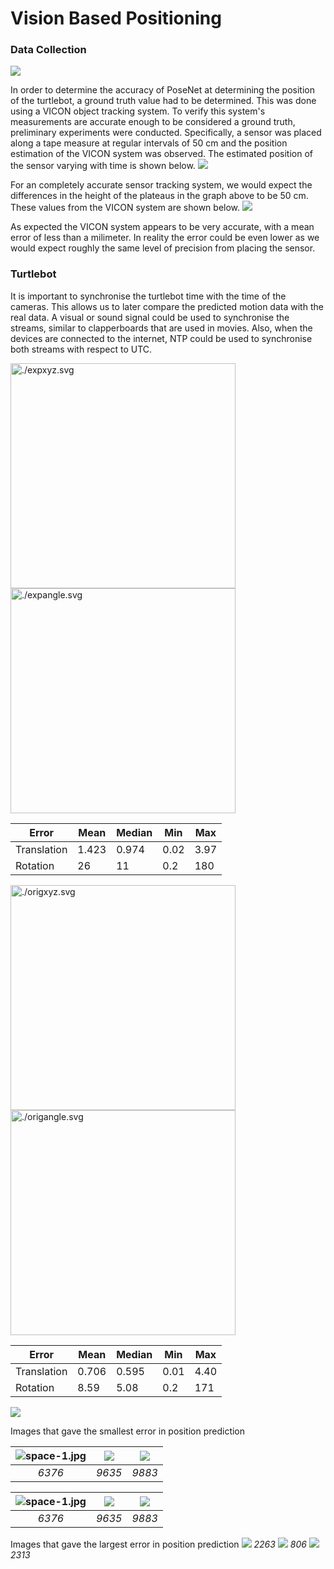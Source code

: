 # Vision Based Positioning

### Data Collection

![](./KaurCuup.svg)


In order to determine the accuracy of PoseNet at determining the position of the turtlebot, a ground truth value had to be determined. This was done using a VICON object tracking system. To verify this system's measurements are accurate enough to be considered a ground truth, preliminary experiments were conducted. Specifically, a sensor was placed along a tape measure at regular intervals of 50 cm and the position estimation of the VICON system was observed. The estimated position of the sensor  varying with time is shown below.
![](./pos.svg)

For an completely accurate sensor tracking system, we would expect the differences in the height of the plateaus in the graph above to be 50 cm. These values from the VICON system are shown below.
![](./distdiff.png)

As expected the VICON system appears to be very accurate, with a mean error of less than a milimeter. In reality the error could be even lower as we would expect roughly the same level of precision from placing the sensor.

### Turtlebot
It is important to synchronise the turtlebot time with the time of the cameras. This allows us to later compare the predicted motion data with the real data. A visual or sound signal could be used to synchronise the streams, similar to clapperboards that are used in movies. Also, when the devices are connected to the internet, NTP could be used to synchronise both streams with respect to UTC.





<img src="./expxyz.svg" alt="./expxyz.svg" height = "360" width="360"/><img src="./expangle.svg" alt="./expangle.svg" height = "360" width="360"/>


|Error| Mean | Median | Min | Max | 
|------|------  |------  |------  |------  |
|   Translation |  1.423 | 0.974 | 0.02 | 3.97 |
|   Rotation |  26 | 11 | 0.2 | 180|



<img src="./origxyz.svg" alt="./origxyz.svg" height = "360" width="360"/><img src="./origangle.svg" alt="./origangle.svg" height = "360" width="360"/>

|Error| Mean | Median | Min | Max | 
|------|------  |------  |------  |------  |
|   Translation |  0.706 | 0.595 | 0.01 | 4.40 |
|   Rotation |  8.59 | 5.08 | 0.2 | 171|




![](./viconerr.svg)

Images that gave the smallest error in position prediction

| ![space-1.jpg](./bestimages/2019-01-31-14-42-03-236518.png) | ![](./bestimages/2019-01-31-14-43-51-731422.png) | ![](./bestimages/2019-01-31-14-43-59-991355.png) |
|:--:|:--:|:--:| 
| *6376* |*9635*|*9883*|

| ![space-1.jpg](./worstimages/2019-01-31-14-38-57-806163.png) | ![](./worstimages/2019-01-31-14-39-46-309718.png) | ![](./worstimages/2019-01-31-14-39-47-973832.png) |
|:--:|:--:|:--:| 
| *6376* |*9635*|*9883*|


Images that gave the largest error in position prediction
![](./worstimages/2019-01-31-14-38-57-806163.png)
*2263*
![](./worstimages/2019-01-31-14-39-46-309718.png)
*806*
![](./worstimages/2019-01-31-14-39-47-973832.png)
*2313*
